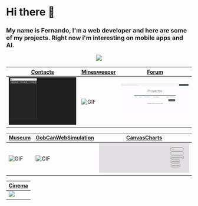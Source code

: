 # Hi there 👋
### My name is Fernando, I'm a web developer and here are some of my projects. Right now i'm interesting on mobile apps and AI.

<p align="center">
<img src="https://github.com/Hukex/Hukex/blob/master/x.gif" width="50%"/>
</p>

[**Contacts**](https://github.com/Hukex/Contacts)|[**Minesweeper**](https://github.com/Hukex/Minesweeper)|[**Forum**](https://github.com/Hukex/Forum)
-----|-----|-----
![GIF](https://github.com/Hukex/Contacts/blob/master/readmefiles/preview.gif)|![GIF](https://github.com/Hukex/Minesweeper/blob/master/readmefiles/preview.gif)| ![GIF](https://github.com/Hukex/Forum/blob/master/readmefiles/preview.gif)

[**Museum**](https://github.com/Hukex/Museum)|[**GobCanWebSimulation**](https://github.com/Hukex/GobCanWebSimulation)|[**CanvasCharts**](https://github.com/Hukex/CanvasCharts)
-----|-----|-----
![GIF](https://github.com/Hukex/Museum/blob/master/readmefiles/preview.gif)|![GIF](https://github.com/Hukex/GobCanWebSimulation/blob/master/readmefiles/preview.gif)| ![GIF](https://github.com/Hukex/CanvasCharts/blob/master/readmefiles/preview.gif)

[**Cinema**](https://github.com/Hukex/Cinema)|
-----|
<img src="https://github.com/Hukex/Cinema/blob/master/readmefiles/preview.gif" width="33%"/>|
